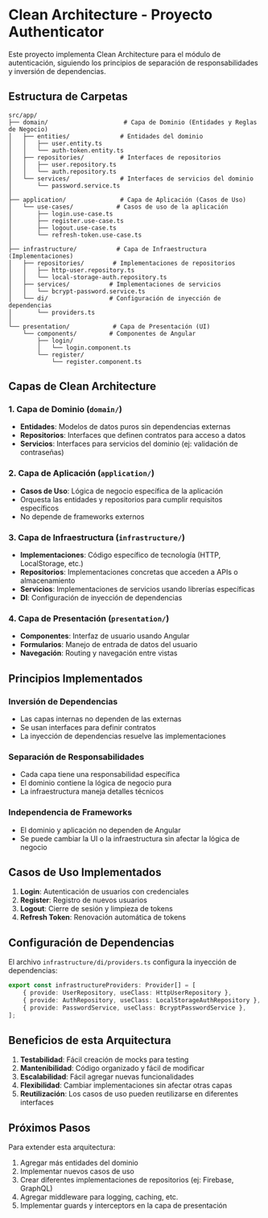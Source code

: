 # Clean Architecture - Proyecto Authenticator

Este proyecto implementa Clean Architecture para el módulo de autenticación, siguiendo los principios de separación de responsabilidades y inversión de dependencias.

## Estructura de Carpetas

```
src/app/
├── domain/                     # Capa de Dominio (Entidades y Reglas de Negocio)
│   ├── entities/              # Entidades del dominio
│   │   ├── user.entity.ts
│   │   └── auth-token.entity.ts
│   ├── repositories/          # Interfaces de repositorios
│   │   ├── user.repository.ts
│   │   └── auth.repository.ts
│   └── services/              # Interfaces de servicios del dominio
│       └── password.service.ts
│
├── application/               # Capa de Aplicación (Casos de Uso)
│   └── use-cases/            # Casos de uso de la aplicación
│       ├── login.use-case.ts
│       ├── register.use-case.ts
│       ├── logout.use-case.ts
│       └── refresh-token.use-case.ts
│
├── infrastructure/           # Capa de Infraestructura (Implementaciones)
│   ├── repositories/        # Implementaciones de repositorios
│   │   ├── http-user.repository.ts
│   │   └── local-storage-auth.repository.ts
│   ├── services/           # Implementaciones de servicios
│   │   └── bcrypt-password.service.ts
│   └── di/                 # Configuración de inyección de dependencias
│       └── providers.ts
│
└── presentation/            # Capa de Presentación (UI)
    └── components/         # Componentes de Angular
        ├── login/
        │   └── login.component.ts
        └── register/
            └── register.component.ts
```

## Capas de Clean Architecture

### 1. Capa de Dominio (`domain/`)

- **Entidades**: Modelos de datos puros sin dependencias externas
- **Repositorios**: Interfaces que definen contratos para acceso a datos
- **Servicios**: Interfaces para servicios del dominio (ej: validación de contraseñas)

### 2. Capa de Aplicación (`application/`)

- **Casos de Uso**: Lógica de negocio específica de la aplicación
- Orquesta las entidades y repositorios para cumplir requisitos específicos
- No depende de frameworks externos

### 3. Capa de Infraestructura (`infrastructure/`)

- **Implementaciones**: Código específico de tecnología (HTTP, LocalStorage, etc.)
- **Repositorios**: Implementaciones concretas que acceden a APIs o almacenamiento
- **Servicios**: Implementaciones de servicios usando librerías específicas
- **DI**: Configuración de inyección de dependencias

### 4. Capa de Presentación (`presentation/`)

- **Componentes**: Interfaz de usuario usando Angular
- **Formularios**: Manejo de entrada de datos del usuario
- **Navegación**: Routing y navegación entre vistas

## Principios Implementados

### Inversión de Dependencias

- Las capas internas no dependen de las externas
- Se usan interfaces para definir contratos
- La inyección de dependencias resuelve las implementaciones

### Separación de Responsabilidades

- Cada capa tiene una responsabilidad específica
- El dominio contiene la lógica de negocio pura
- La infraestructura maneja detalles técnicos

### Independencia de Frameworks

- El dominio y aplicación no dependen de Angular
- Se puede cambiar la UI o la infraestructura sin afectar la lógica de negocio

## Casos de Uso Implementados

1. **Login**: Autenticación de usuarios con credenciales
2. **Register**: Registro de nuevos usuarios
3. **Logout**: Cierre de sesión y limpieza de tokens
4. **Refresh Token**: Renovación automática de tokens

## Configuración de Dependencias

El archivo `infrastructure/di/providers.ts` configura la inyección de dependencias:

```typescript
export const infrastructureProviders: Provider[] = [
	{ provide: UserRepository, useClass: HttpUserRepository },
	{ provide: AuthRepository, useClass: LocalStorageAuthRepository },
	{ provide: PasswordService, useClass: BcryptPasswordService },
];
```

## Beneficios de esta Arquitectura

1. **Testabilidad**: Fácil creación de mocks para testing
2. **Mantenibilidad**: Código organizado y fácil de modificar
3. **Escalabilidad**: Fácil agregar nuevas funcionalidades
4. **Flexibilidad**: Cambiar implementaciones sin afectar otras capas
5. **Reutilización**: Los casos de uso pueden reutilizarse en diferentes interfaces

## Próximos Pasos

Para extender esta arquitectura:

1. Agregar más entidades del dominio
2. Implementar nuevos casos de uso
3. Crear diferentes implementaciones de repositorios (ej: Firebase, GraphQL)
4. Agregar middleware para logging, caching, etc.
5. Implementar guards y interceptors en la capa de presentación

